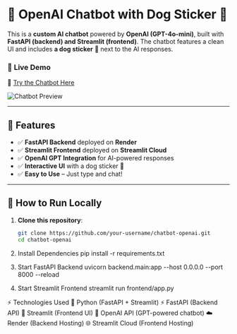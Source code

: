 # 🤖 OpenAI Chatbot with Dog Sticker 🐶

This is a **custom AI chatbot** powered by **OpenAI (GPT-4o-mini)**, built with **FastAPI (backend) and Streamlit (frontend)**. The chatbot features a clean UI and includes **a dog sticker** 🐶 next to the AI responses.

### 🚀 **Live Demo**  
🔗 [Try the Chatbot Here](https://chatbot-nrfufwrptl4qbrc5g297ew.streamlit.app/)  

![Chatbot Preview](https://your-github-repo-url/chatbot-preview.png)

---

## 📌 Features
- ✅ **FastAPI Backend** deployed on **Render**
- ✅ **Streamlit Frontend** deployed on **Streamlit Cloud**
- ✅ **OpenAI GPT Integration** for AI-powered responses
- ✅ **Interactive UI** with a dog sticker 🐶
- ✅ **Easy to Use** – Just type and chat!

---

## 🚀 **How to Run Locally**
1. **Clone this repository**:
   ```bash
   git clone https://github.com/your-username/chatbot-openai.git
   cd chatbot-openai
2. Install Dependencies
pip install -r requirements.txt

3. Start FastAPI Backend
   uvicorn backend.main:app --host 0.0.0.0 --port 8000 --reload

5.  Start Streamlit Frontend
    streamlit run frontend/app.py



⚡ Technologies Used
🐍 Python (FastAPI + Streamlit)
⚡ FastAPI (Backend API)
🎈 Streamlit (Frontend UI)
🤖 OpenAI API (GPT-powered chatbot)
☁️ Render (Backend Hosting)
🌐 Streamlit Cloud (Frontend Hosting)

